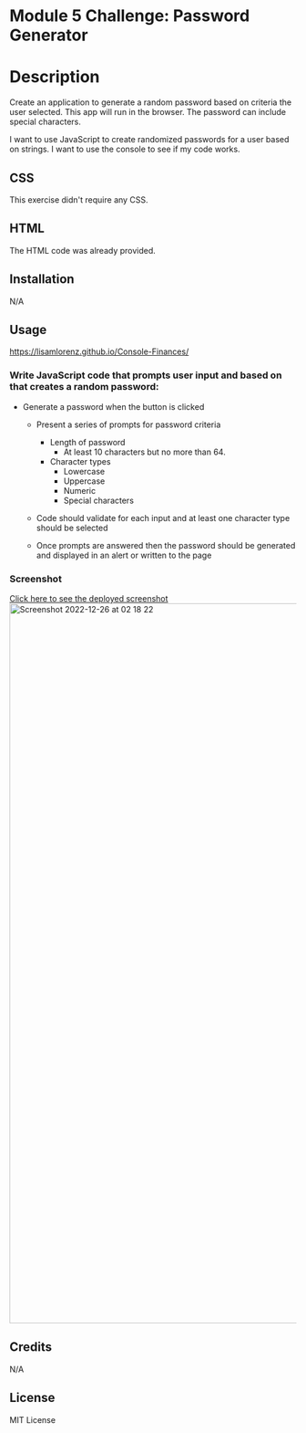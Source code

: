 # Module 5 Challenge: Password Generator
# Description

Create an application to generate a random password based on criteria the user selected. This app will run in the browser. The password can include special characters.

I want to use JavaScript to create randomized passwords for a user based on strings. I want to use the console to see if my code works.

## CSS
This exercise didn't require any CSS.

## HTML
The HTML code was already provided.

## Installation
N/A

## Usage
https://lisamlorenz.github.io/Console-Finances/

### Write JavaScript code that prompts user input and based on that creates a random password:

* Generate a password when the button is clicked
  * Present a series of prompts for password criteria
    * Length of password
      * At least 10 characters but no more than 64.
    * Character types
      * Lowercase
      * Uppercase
      * Numeric
      * Special characters

  * Code should validate for each input and at least one character type should be selected

  * Once prompts are answered then the password should be generated and displayed in an alert or written to the page

### Screenshot
[Click here to see the deployed screenshot](./Screenshots/deployedscreenshotfinal.png)
<img width="1262" alt="Screenshot 2022-12-26 at 02 18 22" src="https://user-images.githubusercontent.com/116456417/209488729-bcd59125-6d67-42e0-a007-e0687955c1f7.png">


## Credits
N/A

## License
MIT License